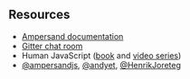 ## Resources

- [Ampersand documentation](http://ampersandjs.com/docs)
- [Gitter chat room](https://gitter.im/AmpersandJS/AmpersandJS)
- Human JavaScript ([book](http://humanjavascript.com) and [video series](http://learn.humanjavascript.com))
- [@ampersandjs](https://twitter.com/ampersandjs), [@andyet](https://twitter.com/andyet), [@HenrikJoreteg](https://twitter.com/HenrikJoreteg)
